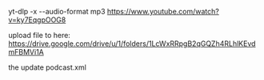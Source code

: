 yt-dlp -x --audio-format mp3 https://www.youtube.com/watch?v=ky7EqgpOOG8


upload file to here: https://drive.google.com/drive/u/1/folders/1LcWxRRpgB2qGQZh4RLhlKEvdmFBMVi1A

the update podcast.xml
